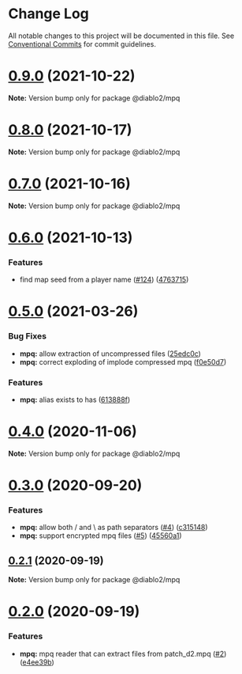 # Change Log

All notable changes to this project will be documented in this file.
See [Conventional Commits](https://conventionalcommits.org) for commit guidelines.

# [0.9.0](https://github.com/blacha/diablo2/compare/v0.8.0...v0.9.0) (2021-10-22)

**Note:** Version bump only for package @diablo2/mpq





# [0.8.0](https://github.com/blacha/diablo2/compare/v0.7.0...v0.8.0) (2021-10-17)

**Note:** Version bump only for package @diablo2/mpq





# [0.7.0](https://github.com/blacha/diablo2/compare/v0.6.0...v0.7.0) (2021-10-16)

**Note:** Version bump only for package @diablo2/mpq





# [0.6.0](https://github.com/blacha/diablo2/compare/v0.5.0...v0.6.0) (2021-10-13)


### Features

* find map seed from a player name ([#124](https://github.com/blacha/diablo2/issues/124)) ([4763715](https://github.com/blacha/diablo2/commit/476371515e874024bbab730d65dd5319157c07b6))





# [0.5.0](https://github.com/blacha/diablo2/compare/v0.4.0...v0.5.0) (2021-03-26)


### Bug Fixes

* **mpq:** allow extraction of uncompressed files ([25edc0c](https://github.com/blacha/diablo2/commit/25edc0c0eb05a77e86f22780cd54a1e138088675))
* **mpq:** correct exploding of implode compressed mpq ([f0e50d7](https://github.com/blacha/diablo2/commit/f0e50d7057bbb6ec77303f13ecaf0184312f87ed))


### Features

* **mpq:** alias exists to has ([613888f](https://github.com/blacha/diablo2/commit/613888f2e449f7ce4ccdbca6c6dbef000c09202b))





# [0.4.0](https://github.com/blacha/diablo2/compare/v0.3.0...v0.4.0) (2020-11-06)

**Note:** Version bump only for package @diablo2/mpq





# [0.3.0](https://github.com/blacha/diablo2/compare/v0.2.1...v0.3.0) (2020-09-20)


### Features

* **mpq:** allow both / and \ as path separators ([#4](https://github.com/blacha/diablo2/issues/4)) ([c315148](https://github.com/blacha/diablo2/commit/c315148e10f4f89dcc0822e84df57be8f4af5212))
* **mpq:** support encrypted mpq files ([#5](https://github.com/blacha/diablo2/issues/5)) ([45560a1](https://github.com/blacha/diablo2/commit/45560a13e26dc189ac58953c08f5e0176d9c8ede))





## [0.2.1](https://github.com/blacha/diablo2/compare/v0.2.0...v0.2.1) (2020-09-19)

**Note:** Version bump only for package @diablo2/mpq





# [0.2.0](https://github.com/blacha/diablo2/compare/v0.1.0...v0.2.0) (2020-09-19)


### Features

* **mpq:** mpq reader that can extract files from patch_d2.mpq ([#2](https://github.com/blacha/diablo2/issues/2)) ([e4ee39b](https://github.com/blacha/diablo2/commit/e4ee39bd63bd3f6f29c8df4de01aaa9970df234d))

